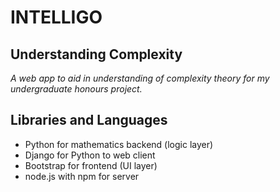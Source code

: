 # INTELLIGO

## Understanding Complexity

_A web app to aid in understanding of complexity theory for my undergraduate honours project._

## Libraries and Languages

- Python for mathematics backend (logic layer)
- Django for Python to web client
- Bootstrap for frontend (UI layer)
- node.js with npm for server